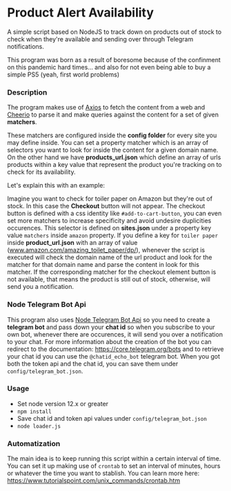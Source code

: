 # Product Alert Availability

A simple script based on NodeJS to track down on products out of stock to check when they're available and sending over through Telegram notifications.

This program was born as a result of boresome because of the confinment on this pandemic hard times... and also for not even being able to buy a simple PS5 (yeah, first world problems)

### Description

The program makes use of [Axios](https://github.com/axios/axios) to fetch the content from a web and [Cheerio](https://github.com/cheeriojs/cheerio) to parse it and make queries against the content for a set of given **matchers**.

These matchers are configured inside the **config folder** for every site you may define inside. You can set a property matcher which is an array of selectors you want to look for inside the content for a given domain name. On the other hand we have **products_url.json** which define an array of urls products within a key value that represent the product you're tracking on to check for its availability.

Let's explain this with an example:

Imagine you want to check for toiler paper on Amazon but they're out of stock. In this case the **Checkout** button will not appear. The checkout button is defined with a css identity like `#add-to-cart-button`, you can even set more matchers to increase specificity and avoid undesire duplicities occurences. This selector is defined on **sites.json** under a property key value `matchers` inside `amazon` property. If you define a key for `toiler paper` inside **product_url.json** with an array of value (www.amazon.com/amazing_toilet_paper/dp/), whenever the script is executed will check the domain name of the url product and look for the matcher for that domain name and parse the content in look for this matcher. If the corresponding matcher for the checkout element button is not available, that means the product is still out of stock, otherwise, will send you a notification.

### Node Telegram Bot Api

This program also uses [Node Telegram Bot Api](https://github.com/yagop/node-telegram-bot-api) so you need to create a **telegram bot** and pass down your **chat id** so when you subscribe to your own bot, whenever there are occurences, it will send you over a notification to your chat. For more information about the creation of the bot you can redirect to the documentation: https://core.telegram.org/bots and to retrieve your chat id you can use the `@chatid_echo_bot` telegram bot. When you got both the token api and the chat id, you can save them under `config/telegram_bot.json`.


### Usage
- Set node version 12.x or greater
- `npm install`
- Save chat id and token api values under `config/telegram_bot.json`
- `node loader.js`

### Automatization

The main idea is to keep running this script within a certain interval of time. You can set it up making use of `crontab` to set an interval of minutes, hours or whatever the time you want to stablish. You can learn more here: https://www.tutorialspoint.com/unix_commands/crontab.htm
